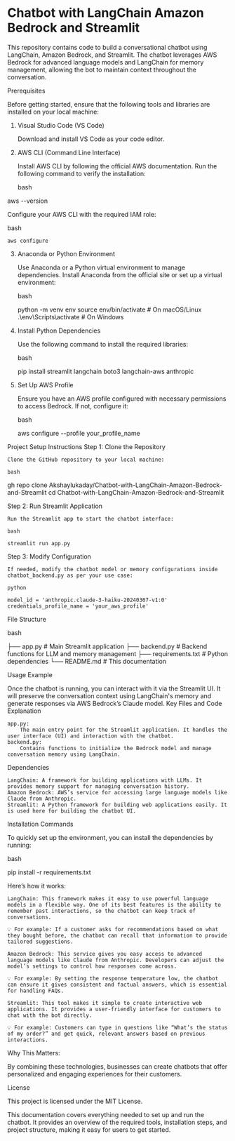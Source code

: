 # Chatbot with LangChain Amazon Bedrock and Streamlit

This repository contains code to build a conversational chatbot using LangChain, Amazon Bedrock, and Streamlit. The chatbot leverages AWS Bedrock for advanced language models and LangChain for memory management, allowing the bot to maintain context throughout the conversation.

Prerequisites

Before getting started, ensure that the following tools and libraries are installed on your local machine:
1. Visual Studio Code (VS Code)

    Download and install VS Code as your code editor.

2. AWS CLI (Command Line Interface)

    Install AWS CLI by following the official AWS documentation.
    Run the following command to verify the installation:

    bash

aws --version

Configure your AWS CLI with the required IAM role:

bash

    aws configure

3. Anaconda or Python Environment

    Use Anaconda or a Python virtual environment to manage dependencies. Install Anaconda from the official site or set up a virtual environment:

    bash

    python -m venv env
    source env/bin/activate  # On macOS/Linux
    .\env\Scripts\activate   # On Windows

4. Install Python Dependencies

    Use the following command to install the required libraries:

    bash

    pip install streamlit langchain boto3 langchain-aws anthropic

5. Set Up AWS Profile

    Ensure you have an AWS profile configured with necessary permissions to access Bedrock. If not, configure it:

    bash

    aws configure --profile your_profile_name

Project Setup Instructions
Step 1: Clone the Repository

    Clone the GitHub repository to your local machine:

    bash

  gh repo clone Akshaylukaday/Chatbot-with-LangChain-Amazon-Bedrock-and-Streamlit
  cd Chatbot-with-LangChain-Amazon-Bedrock-and-Streamlit

Step 2: Run Streamlit Application

    Run the Streamlit app to start the chatbot interface:

    bash

    streamlit run app.py

Step 3: Modify Configuration

    If needed, modify the chatbot model or memory configurations inside chatbot_backend.py as per your use case:

    python

    model_id = 'anthropic.claude-3-haiku-20240307-v1:0'
    credentials_profile_name = 'your_aws_profile'

File Structure

bash

├── app.py                     # Main Streamlit application
├── backend.py          # Backend functions for LLM and memory management
├── requirements.txt            # Python dependencies
└── README.md                   # This documentation

Usage Example

Once the chatbot is running, you can interact with it via the Streamlit UI. It will preserve the conversation context using LangChain's memory and generate responses via AWS Bedrock’s Claude model.
Key Files and Code Explanation

    app.py:
        The main entry point for the Streamlit application. It handles the user interface (UI) and interaction with the chatbot.
    backend.py:
        Contains functions to initialize the Bedrock model and manage conversation memory using LangChain.

Dependencies

    LangChain: A framework for building applications with LLMs. It provides memory support for managing conversation history.
    Amazon Bedrock: AWS’s service for accessing large language models like Claude from Anthropic.
    Streamlit: A Python framework for building web applications easily. It is used here for building the chatbot UI.

Installation Commands

To quickly set up the environment, you can install the dependencies by running:

bash

pip install -r requirements.txt


Here’s how it works:

    LangChain: This framework makes it easy to use powerful language models in a flexible way. One of its best features is the ability to remember past interactions, so the chatbot can keep track of conversations.

    💡 For example: If a customer asks for recommendations based on what they bought before, the chatbot can recall that information to provide tailored suggestions.

    Amazon Bedrock: This service gives you easy access to advanced language models like Claude from Anthropic. Developers can adjust the model’s settings to control how responses come across.

    💡 For example: By setting the response temperature low, the chatbot can ensure it gives consistent and factual answers, which is essential for handling FAQs.

    Streamlit: This tool makes it simple to create interactive web applications. It provides a user-friendly interface for customers to chat with the bot directly.

    💡 For example: Customers can type in questions like “What’s the status of my order?” and get quick, relevant answers based on previous interactions.

Why This Matters:

By combining these technologies, businesses can create chatbots that offer personalized and engaging experiences for their customers.

License

This project is licensed under the MIT License.

This documentation covers everything needed to set up and run the chatbot. It provides an overview of the required tools, installation steps, and project structure, making it easy for users to get started.
